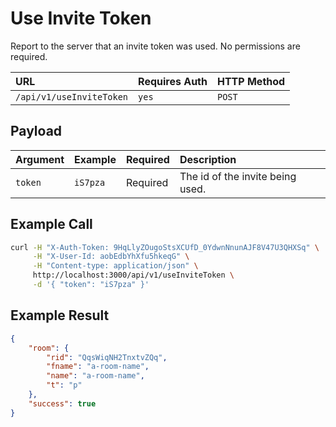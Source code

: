 # Use Invite Token

Report to the server that an invite token was used. No permissions are required.

| URL | Requires Auth | HTTP Method |
| :--- | :--- | :--- |
| `/api/v1/useInviteToken` | `yes` | `POST` |

## Payload

| Argument | Example | Required | Description |
| :--- | :--- | :--- | :--- |
| `token` | `iS7pza` | Required | The id of the invite being used. |

## Example Call

```bash
curl -H "X-Auth-Token: 9HqLlyZOugoStsXCUfD_0YdwnNnunAJF8V47U3QHXSq" \
     -H "X-User-Id: aobEdbYhXfu5hkeqG" \
     -H "Content-type: application/json" \
     http://localhost:3000/api/v1/useInviteToken \
     -d '{ "token": "iS7pza" }'
```

## Example Result

```json
{
    "room": {
        "rid": "QqsWiqNH2TnxtvZQq",
        "fname": "a-room-name",
        "name": "a-room-name",
        "t": "p"
    },
    "success": true
}
```
